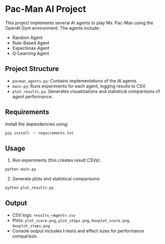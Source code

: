 # Pac-Man AI Project

This project implements several AI agents to play Ms. Pac-Man using the OpenAI Gym environment. The agents include:

- Random Agent
- Rule-Based Agent
- Expectimax Agent
- Q-Learning Agent

## Project Structure

- `pacman_agents.py`: Contains implementations of the AI agents.
- `main.py`: Runs experiments for each agent, logging results to CSV.
- `plot_results.py`: Generates visualizations and statistical comparisons of agent performance.

## Requirements

Install the dependencies using:

```bash
pip install -r requirements.txt
```

## Usage

1. Run experiments (this creates result CSVs):

```bash
python main.py
```

2. Generate plots and statistical comparisons:

```bash
python plot_results.py
```

## Output

- CSV logs: `results_<Agent>.csv`
- Plots: `plot_score.png`, `plot_steps.png`, `boxplot_score.png`, `boxplot_steps.png`
- Console output includes t-tests and effect sizes for performance comparison.
